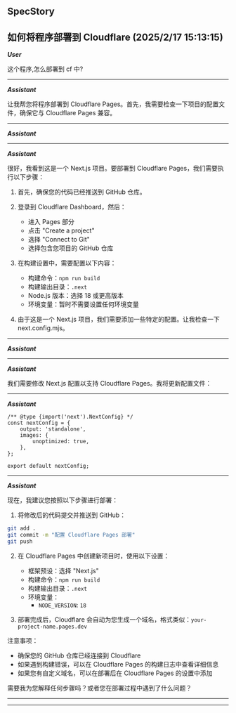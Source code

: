 ## SpecStory

## 如何将程序部署到 Cloudflare (2025/2/17 15:13:15)

_**User**_

这个程序,怎么部署到 cf 中?

---

_**Assistant**_

让我帮您将程序部署到 Cloudflare Pages。首先，我需要检查一下项目的配置文件，确保它与 Cloudflare Pages 兼容。

---

_**Assistant**_



---

_**Assistant**_



很好，我看到这是一个 Next.js 项目。要部署到 Cloudflare Pages，我们需要执行以下步骤：

1. 首先，确保您的代码已经推送到 GitHub 仓库。

2. 登录到 Cloudflare Dashboard，然后：
   - 进入 Pages 部分
   - 点击 "Create a project"
   - 选择 "Connect to Git"
   - 选择包含您项目的 GitHub 仓库

3. 在构建设置中，需要配置以下内容：
   - 构建命令：`npm run build`
   - 构建输出目录：`.next`
   - Node.js 版本：选择 18 或更高版本
   - 环境变量：暂时不需要设置任何环境变量

4. 由于这是一个 Next.js 项目，我们需要添加一些特定的配置。让我检查一下 next.config.mjs。

---

_**Assistant**_



---

_**Assistant**_



我们需要修改 Next.js 配置以支持 Cloudflare Pages。我将更新配置文件：

---

_**Assistant**_

```
/** @type {import('next').NextConfig} */
const nextConfig = {
    output: 'standalone',
    images: {
        unoptimized: true,
    },
};

export default nextConfig;
```

---

_**Assistant**_



现在，我建议您按照以下步骤进行部署：

1. 将修改后的代码提交并推送到 GitHub：
```bash
git add .
git commit -m "配置 Cloudflare Pages 部署"
git push
```

2. 在 Cloudflare Pages 中创建新项目时，使用以下设置：
   - 框架预设：选择 "Next.js"
   - 构建命令：`npm run build`
   - 构建输出目录：`.next`
   - 环境变量：
     - `NODE_VERSION`: `18`

3. 部署完成后，Cloudflare 会自动为您生成一个域名，格式类似：`your-project-name.pages.dev`

注意事项：
- 确保您的 GitHub 仓库已经连接到 Cloudflare
- 如果遇到构建错误，可以在 Cloudflare Pages 的构建日志中查看详细信息
- 如果您有自定义域名，可以在部署后在 Cloudflare Pages 的设置中添加

需要我为您解释任何步骤吗？或者您在部署过程中遇到了什么问题？

---



---

